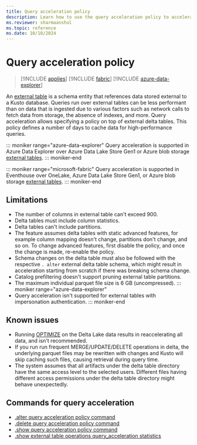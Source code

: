 ```yaml
---
title: Query acceleration policy
description: Learn how to use the query acceleration policy to accelerate queries over external delta tables.
ms.reviewer: sharmaanshul
ms.topic: reference
ms.date: 10/10/2024
---
```

# Query acceleration policy

> [!INCLUDE [applies](../includes/applies-to-version/applies.md)] [!INCLUDE [fabric](../includes/applies-to-version/fabric.md)] [!INCLUDE [azure-data-explorer](../includes/applies-to-version/azure-data-explorer.md)]

An [external table](../query/schema-entities/external-tables.md) is a schema entity that references data stored external to a Kusto database. Queries run over external tables can be less performant than on data that is ingested due to various factors such as network calls to fetch data from storage, the absence of indexes, and more. Query acceleration allows specifying a policy on top of external delta tables. This policy defines a number of days to cache data for high-performance queries.

::: moniker range="azure-data-explorer"
Query acceleration is supported in Azure Data Explorer over Azure Data Lake Store Gen1 or Azure blob storage [external tables](external-tables-azure-storage.md).
::: moniker-end

::: moniker range="microsoft-fabric"
Query acceleration is supported in Eventhouse over OneLake, Azure Data Lake Store Gen1, or Azure blob storage [external tables](/fabric/real-time-intelligence/onelake-shortcuts).
::: moniker-end

## Limitations

* The number of columns in external table can't exceed 900.
* Delta tables must include column statistics.
* Delta tables can't include partitions.
* The feature assumes delta tables with static advanced features, for example column mapping doesn't change, partitions don't change, and so on. To change advanced features, first disable the policy, and once the change is made, re-enable the policy.
* Schema changes on the delta table must also be followed with the respective `. alter` external delta table schema, which might result in acceleration starting from scratch if there was breaking schema change.
* Catalog prefiltering doesn't support pruning external table partitions.
* The maximum individual parquet file size is 6 GB (uncompressed).
::: moniker range="azure-data-explorer"
* Query acceleration isn't supported for external tables with impersonation authentication.
::: moniker-end

## Known issues

* Running [OPTIMIZE](/azure/databricks/sql/language-manual/delta-optimize) on the Delta Lake data results in reaccelerating all data, and isn't recommended.
* If you run run frequent MERGE/UPDATE/DELETE operations in delta, the underlying parquet files may be rewritten with changes and Kusto will skip caching such files, causing retrieval during query time.
* The system assumes that all artifacts under the delta table directory have the same access level to the selected users. Different files having different access permissions under the delta table directory might behave unexpectedly.

## Commands for query acceleration

* [.alter query acceleration policy command](alter-query-acceleration-policy-command.md)
* [.delete query acceleration policy command](delete-query-acceleration-policy-command.md)
* [.show query acceleration policy command](show-query-acceleration-policy-command.md)
* [.show external table operations query_acceleration statistics](show-external-table-operations-query-acceleration-statistics.md)